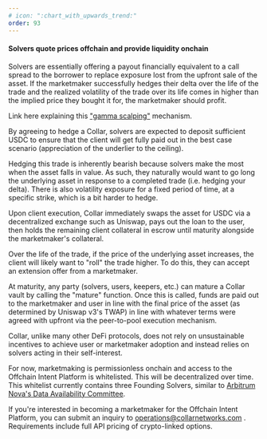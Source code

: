 ```yaml
---
# icon: ":chart_with_upwards_trend:"
order: 93
---
```


#### Solvers quote prices offchain and provide liquidity onchain

Solvers are essentially offering a payout financially equivalent to a call spread to the borrower to replace exposure lost from the upfront sale of the asset. If the marketmaker successfully hedges their delta over the life of the trade and the realized volatility of the trade over its life comes in higher than the implied price they bought it for, the marketmaker should profit.

Link here explaining this ["gamma scalping"](https://www.schwab.com/learn/story/gamma-scalping-primer) mechanism.

By agreeing to hedge a Collar, solvers are expected to deposit sufficient USDC to ensure that the client will get fully paid out in the best case scenario (appreciation of the underlier to the ceiling).

Hedging this trade is inherently bearish because solvers make the most when the asset falls in value. As such, they naturally would want to go long the underlying asset in response to a completed trade (i.e. hedging your delta). There is also volatility exposure for a fixed period of time, at a specific strike, which is a bit harder to hedge.

Upon client execution, Collar immediately swaps the asset for USDC via a decentralized exchange such as Uniswap, pays out the loan to the user, then holds the remaining client collateral in escrow until maturity alongside the marketmaker's collateral.

Over the life of the trade, if the price of the underlying asset increases, the client will likely want to "roll" the trade higher. To do this, they can accept an extension offer from a marketmaker.

At maturity, any party (solvers, users, keepers, etc.) can mature a Collar vault by calling the "mature" function. Once this is called, funds are paid out to the marketmaker and user in line with the final price of the asset (as determined by Uniswap v3's TWAP) in line with whatever terms were agreed with upfront via the peer-to-pool execution mechanism.

Collar, unlike many other DeFi protocols, does not rely on unsustainable incentives to achieve user or marketmaker adoption and instead relies on solvers acting in their self-interest.

For now, marketmaking is permissionless onchain and access to the Offchain Intent Platform is whitelisted. This will be decentralized over time. This whitelist currently contains three Founding Solvers, similar to [Arbitrum Nova's Data Availability Committee](https://docs.arbitrum.foundation/concepts/security-council).

If you're interested in becoming a marketmaker for the Offchain Intent Platform, you can submit an inquiry to operations@collarnetworks.com . Requirements include full API pricing of crypto-linked options.
